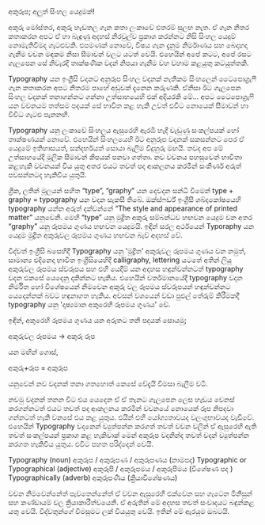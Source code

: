 අකුරූප; අලුත් සිංහල යෙදුමක්!


අකුරු මෝස්තර, අකුරු හැඩතල ගැන කතා ලංකාවේ එතරම් සුලභ නැත. ඒ ගැන නිතර කතාකරන අපට ඒ හා බැඳුණු අදහස් නිරවුල්ව ප්‍රකාශ කරන්නට නිසි සිංහල යෙදුම් නොමැතිවීමද ගැටළුවකි. එපමණක් නොවේ, විෂය ගැන දැනුම නිර්මාණය සහ බෙදාහදා ගැනීම වචන මඳකම නිසා සීමාවන් වලට යටත් වෙයි. එහෙයින් අපේ කටට, අපේ රසට ගැලපෙන සේ නිවැරදි තාක්ෂණික වදන් නිපයා ගැනීම වහ වහාම කළයුතු කටයුත්තකි.

Typography යන ඉංග්‍රීසි වදනට අනුරූප සිංහල වදනක් නැතිකම සිංහලෙන් ටෛපොග්‍රැෆි ගැන කතාකරන අපට නිතරම පාහේ අඩුවක් දැනෙන කරුණකි. ඒනිසා ඊට ගැලපෙන සිංහල වදනක් තනාගන්නට ගන්නා උත්සාහයෙහි එක් අදියරකි මේ… අපට ටෛපොග්‍රැෆි යන වචනයම තත්සම පදයක් සේ භාවිත කළ හැකි උවත් එවිට නොයෙක් සීමාවන් හා විවිධ ගැටළු පැනනඟී.

Typography යනු ලංකාවේ සිංහලය ඇසුර‌ෙහි ඇරඹී හැදී වැඩුණු සංකල්පයක් හෝ තාක්ෂණයක් නොවේ. එහෙයින් සිංහලයෙහි ඊට අනුරූප වදනක් සකසන්නට පෙර ඒ යෙදුමේ ඉතිහාසයත්, සන්දර්භයත් සොයා බැලීම විදුහුරු මඟයි. තවද අප මේ උත්සාහයේදී මූලික සීමාවන් කීපයක් පනවා ගත්තා. නව වචනය පහසුවෙන් භාවිතා කළහැකි වචනයක් විය යුතු අතර එයට තවත් පද ආකලනය කරමින් සංකීර්ණ අරුත් පවසන්නටද හැකිවිය යුතුයි.

ග්‍රීක, ලතින් මූලයන් සහිත “type”, “graphy” යන දෙවදන සන්ධි වීමෙන් type + graphy =  typography යන වදන සැකසී තිබේ. ඔක්ස්ෆර්ඩ් ඉංග්‍රීසී ශබ්දකෝෂයෙහි typography යන්න අරුත් දක්වන්නේ “The style and appearance of printed matter” යනුවෙනි. මෙහි “type” යනු මුද්‍රිත අකුරු සම්බන්ධව හඟවන යෙදුම වන අතර  “graphy” යනු රූපමය ගුණය හඟවන යෙදුමයි. ඉඳින් සරල අර්ථයෙන් Typoraphy යන යෙදුම මුද්‍රිත අකුරුවල රූපමය ගුණය හඟවන බැව් අදහස් වේ.

විද්වත් ඉංග්‍රීසි බසෙහිදී Typography යනු 'මුද්‍රිත' අකුරුවල රූපමය ගුණය වන නමුත්, සාමාන්‍ය එදිනෙදා භාවිත ඉංග්‍රීසියෙහිදී calligraphy, lettering යටතේ අතින් ලියූ අකුරුවල රූපමය ස්වරූපය සහ එහි යෙදීම් යන අදහස  හඳුන්වන්නටත් typography වදන එකසේ යෙදෙනු දකින්නට හැකිය.  එහෙයින් වර්තමානයේදී typography වදන  නිර්මිත හෝ විශේෂයෙන් නිමවෙන අකුරු වල රූපමය ස්වරූපයන් හඳුන්වන්නට යෙදෙන්නක් බවට හඳුනාගත හැකිය. අවසන් වශයෙන් වඩා පුළුල් තේරුම් කිරීමකදී typography යනු 'දෘෂ්‍යමාන අකුරෙහි රූපමය ගුණය' වේ.

ඉඳින්, අකුරෙහි රූපමය ගුණය යන අරුතට තනි පදයක් සොයමු;  

අකුරුවල රූපමය -> අකුරු රූප

යන මඟින් ගොස්,

අකුරු+රූප = අකුරූප

යනුවෙන් නව වදනක් තනා ගතහොත් කෙසේ වේදැයි විමසා බැලීම වටී.

නවමු වදනක් තනන විට එය යෙදෙන ඒ ඒ තැනට ගැලපෙන ලෙස හැඩය වෙනස් කරගන්නටත් එයට තවත් පද ආකලනය කරමින් වචනයේ නොයෙක් රූප නිපදවා ගන්නටත් හැකි වනසේ එය කළ යුතුය. එයින් එහි යෝග්‍යතාවයද වලංගුභාවයද වැඩිවේ.
එහෙයින් Typography වදනෙන් ව්‍යුත්පන්න කරගත් තවත් වචන වලින් ඒ ඇසුරෙහි ඇති තවත් සංකල්පයන් ප්‍රකාශ කළ හැකිවාක් මෙන් අකුරූප වදනින්ද තවත් වදන් ව්‍යුත්පන්න කරගත හැකිවිය යුතුය. එවිට පහත පරිද්දෙන් වෙයි.

Typography (noun)					අකුරූප / අකුරූපණ / අකුරූපණය (නාමපද)
Typographic or Typographical (adjective)		අකුරූපී / අකුරූපමය / අකුරූපීමය (විශේෂණ පද )
Typographically (adverb)				අකුරූපණීය (ක්‍රියාවිශේෂණය)

වචන නිමවෙන්නේත් පැවතෙන්නේත් ඒ වචන ඇසුර‌ෙහි එක්වෙන සහ ගැටෙන මිනිසුන් සහ කණ්ඩායම් වල ක්‍රියාකාරීත්වයෙනි. ඒ අරුතින් මේ අදහස තවත් සංවාදයට බඳුන්කළ යතු වෙයි. විද්වතුන්ගේ විමසුමට ලක් වියයුතු වෙයි. ඉතින් මේ ඇරයුම ඔබටයි.
